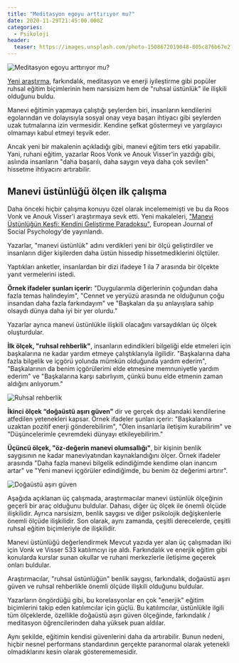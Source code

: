 ```yaml
---
title: "Meditasyon egoyu arttırıyor mu?"
date: 2020-11-29T21:45:00.000Z
categories:
  - Psikoloji
header:
  teaser: https://images.unsplash.com/photo-1508672019048-805c876b67e2?ixlib=rb-1.2.1&ixid=MXwxMjA3fDB8MHxwaG90by1wYWdlfHx8fGVufDB8fHw%3D&auto=format&fit=crop&w=1393&q=80
---
```

![Meditasyon egoyu arttırıyor mu?](https://images.unsplash.com/photo-1508672019048-805c876b67e2?ixlib=rb-1.2.1&ixid=MXwxMjA3fDB8MHxwaG90by1wYWdlfHx8fGVufDB8fHw%3D&auto=format&fit=crop&w=1393&q=80)

[Yeni araştırma](https://onlinelibrary.wiley.com/doi/abs/10.1002/ejsp.2721), farkındalık, meditasyon ve enerji iyileştirme gibi popüler ruhsal eğitim biçimlerinin hem narsisizm hem de "ruhsal üstünlük" ile ilişkili olduğunu buldu.

Manevi eğitimin yapmaya çalıştığı şeylerden biri, insanların kendilerini egolarından ve dolayısıyla sosyal onay veya başarı ihtiyacı gibi şeylerden uzak tutmalarına izin vermesidir. Kendine şefkat göstermeyi ve yargılayıcı olmamayı kabul etmeyi teşvik eder.

Ancak yeni bir makalenin açıkladığı gibi, manevi eğitim ters etki yapabilir. Yani, ruhani eğitim, yazarlar Roos Vonk ve Anouk Visser'in yazdığı gibi, aslında insanların "daha başarılı, daha saygın veya daha çok sevilen" hissetme ihtiyacını artırabilir.

Manevi üstünlüğü ölçen ilk çalışma
-
Daha önceki hiçbir çalışma konuyu özel olarak incelememişti ve bu da Roos Vonk ve Anouk Visser'i araştırmaya sevk etti. Yeni makaleleri, ["Manevi Üstünlüğün Keşfi: Kendini Geliştirme Paradoksu"](https://onlinelibrary.wiley.com/doi/abs/10.1002/ejsp.2721), European Journal of Social Psychology'de yayınlandı.

Yazarlar, "manevi üstünlük" adını verdikleri yeni bir ölçü geliştirdiler ve insanların diğer kişilerden daha üstün hissedip hissetmediklerini ölçtüler.

Yaptıkları anketler, insanlardan bir dizi ifadeye 1 ila 7 arasında bir ölçekte yanıt vermelerini istedi. 

**Örnek ifadeler şunları içerir:** "Duygularımla diğerlerinin çoğundan daha fazla temas halindeyim", "Cennet ve yeryüzü arasında ne olduğunun çoğu insandan daha fazla farkındayım" ve "Başkaları da şu anlayışlara sahip olsaydı dünya daha iyi bir yer olurdu."

Yazarlar ayrıca manevi üstünlükle ilişkili olacağını varsaydıkları üç ölçek oluşturdular.

**İlk ölçek, "ruhsal rehberlik"**, insanların edindikleri bilgeliği elde etmeleri için başkalarına ne kadar yardım etmeye çalıştıklarıyla ilgilidir. "Başkalarına daha fazla bilgelik ve içgörü yolunda mümkün olduğunda yardım ederim", "Başkalarının da benim içgörülerimi elde etmesine memnuniyetle yardım ederim" ve "Başkalarına karşı sabırlıyım, çünkü bunu elde etmenin zaman aldığını anlıyorum."

![Ruhsal rehberlik](https://images.unsplash.com/photo-1517048676732-d65bc937f952?ixlib=rb-1.2.1&ixid=MXwxMjA3fDB8MHxwaG90by1wYWdlfHx8fGVufDB8fHw%3D&auto=format&fit=crop&w=1350&q=80)

**İkinci ölçek “doğaüstü aşırı güven”** dir ve gerçek dışı alandaki kendilerine atfedilen yetenekleri kapsar. 
Örnek ifadeler şunları içerir: "Başkalarına uzaktan pozitif enerji gönderebilirim", "Ölen insanlarla iletişim kurabilirim" ve "Düşüncelerimle çevremdeki dünyayı etkileyebilirim."

**Üçüncü ölçek, "öz-değerin manevi olumsallığı"**, bir kişinin benlik saygısının ne kadar maneviyatından kaynaklandığını ölçer. Örnek ifadeler arasında "Daha fazla manevi bilgelik edindiğimde kendime olan inancım artar" ve "Yeni manevi içgörüler edindiğimde, bu benim öz değerimi artırır".

![Doğaüstü aşırı güven](https://images.unsplash.com/photo-1426243665764-abe8f66163dc?ixlib=rb-1.2.1&ixid=MXwxMjA3fDB8MHxwaG90by1wYWdlfHx8fGVufDB8fHw%3D&auto=format&fit=crop&w=1328&q=80)

Aşağıda açıklanan üç çalışmada, araştırmacılar manevi üstünlük ölçeğinin geçerli bir araç olduğunu buldular. Dahası, diğer üç ölçek ile önemli ölçüde ilişkilidir. Ayrıca narsisizm, benlik saygısı ve diğer psikolojik değişkenlerle önemli ölçüde ilişkilidir. Son olarak, aynı zamanda, çeşitli derecelerde, çeşitli ruhsal eğitim biçimleriyle de ilişkilidir.

Manevi üstünlüğü değerlendirmek
Mevcut yazıda yer alan üç çalışmadan ilki için Vonk ve Visser 533 katılımcıyı işe aldı. Farkındalık ve enerjik eğitim gibi konularda kurslar sunan okullar ve ruhani merkezlerle iletişime geçerek onları buldular.

Araştırmacılar, "ruhsal üstünlüğün" benlik saygısı, farkındalık, doğaüstü aşırı güven ve ruhsal rehberlikle önemli ölçüde ilişkili olduğunu buldular.

Yazarların öngördüğü gibi, bu korelasyonlar en çok "enerjik" eğitim biçimlerini takip eden katılımcılar için güçlü. Bu katılımcılar, üstünlükle ilgili tüm ölçeklerde, özellikle doğaüstü aşırı güven ölçeğinde, farkındalık / meditasyon öğrencilerinden daha yüksek puan aldılar.

Aynı şekilde, eğitimin kendisi güvenlerini daha da artırabilir. Bunun nedeni, hiçbir nesnel performans standardının gerçekte paranormal olarak yetenekli olmadıklarını kesin olarak gösterememesidir.
